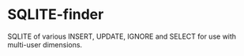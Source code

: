 # SQLITE-finder
SQLITE of various INSERT, UPDATE, IGNORE and SELECT for use with multi-user dimensions.
